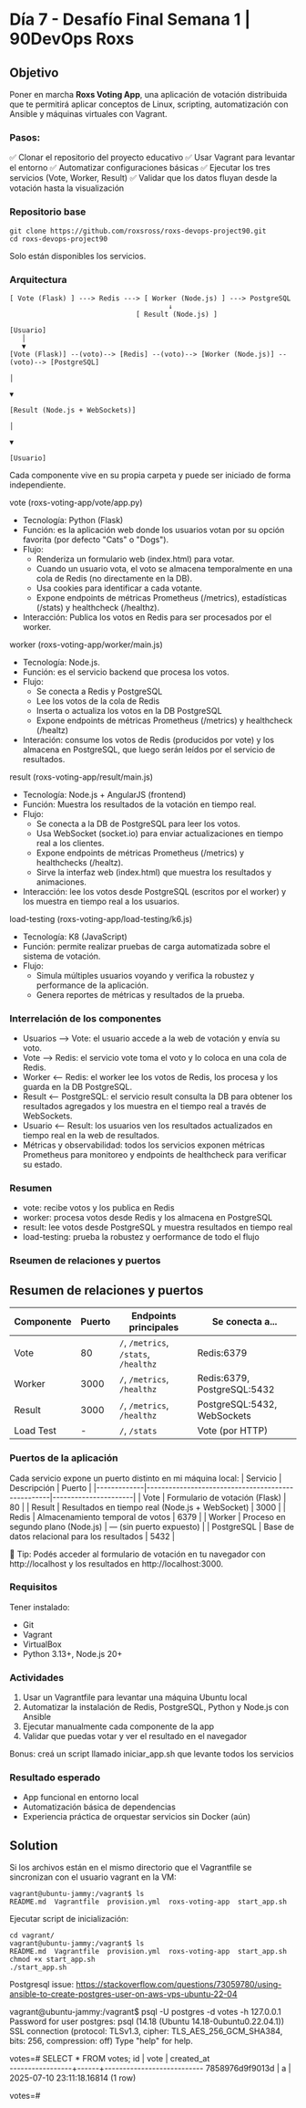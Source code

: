 
# Día 7 - Desafío Final Semana 1 | 90DevOps Roxs

## Objetivo
Poner en marcha **Roxs Voting App**, una aplicación de votación distribuida que te permitirá aplicar conceptos de Linux, scripting, automatización con Ansible y máquinas virtuales con Vagrant.

### Pasos:
✅ Clonar el repositorio del proyecto educativo
✅ Usar Vagrant para levantar el entorno
✅ Automatizar configuraciones básicas
✅ Ejecutar los tres servicios (Vote, Worker, Result)
✅ Validar que los datos fluyan desde la votación hasta la visualización

### Repositorio base
```
git clone https://github.com/roxsross/roxs-devops-project90.git
cd roxs-devops-project90
```
Solo están disponibles los servicios. 

### Arquitectura
```
[ Vote (Flask) ] ---> Redis ---> [ Worker (Node.js) ] ---> PostgreSQL
                                       ↓
                               [ Result (Node.js) ]
```
```
[Usuario] 
   │
   ▼
[Vote (Flask)] --(voto)--> [Redis] --(voto)--> [Worker (Node.js)] --(voto)--> [PostgreSQL]
                                                                                   │
                                                                                   ▼
                                                                       [Result (Node.js + WebSockets)]
                                                                                   │
                                                                                   ▼
                                                                             [Usuario]
```
Cada componente vive en su propia carpeta y puede ser iniciado de forma independiente.

vote (roxs-voting-app/vote/app.py)
- Tecnología: Python (Flask)
- Función:  es la aplicación web donde los usuarios votan por su opción favorita (por defecto "Cats" o "Dogs").
- Flujo:
   - Renderiza un formulario web (index.html) para votar.
   - Cuando un usuario vota, el voto se almacena temporalmente en una cola de Redis (no directamente en la DB).
   - Usa cookies para identificar a cada votante.
   - Expone endpoints de métricas Prometheus (/metrics), estadísticas (/stats) y healthcheck (/healthz).
- Interacción: Publica los votos en Redis para ser procesados por el worker.

worker (roxs-voting-app/worker/main.js)
- Tecnología: Node.js.
- Función: es el servicio backend que procesa los votos.
- Flujo:
  - Se conecta a Redis y PostgreSQL
  - Lee los votos de la cola de Redis
  - Inserta o actualiza los votos en la DB PostgreSQL
  - Expone endpoints de métricas Prometheus (/metrics) y healthcheck (/healtz)
- Interación: consume los votos de Redis (producidos por vote) y los almacena en PostgreSQL, que luego serán leídos por el servicio de resultados.

result (roxs-voting-app/result/main.js)
- Tecnología: Node.js + AngularJS (frontend)
- Función: Muestra los resultados de la votación en tiempo real.
- Flujo:
  - Se conecta a la DB de PostgreSQL para leer los votos.
  - Usa WebSocket (socket.io) para enviar actualizaciones en tiempo real a los clientes.
  - Expone endpoints de métricas Prometheus (/metrics) y healthchecks (/healtz).
  - Sirve la interfaz web (index.html) que muestra los resultados y animaciones.
- Interacción: lee los votos desde PostgreSQL (escritos por el worker) y los muestra en tiempo real a los usuarios.

load-testing (roxs-voting-app/load-testing/k6.js)
- Tecnología: K8 (JavaScript)
- Función: permite realizar pruebas de carga automatizada sobre el sistema de votación.
- Flujo:
  - Simula múltiples usuarios voyando y verifica la robustez y performance de la aplicación.
  - Genera reportes de métricas y resultados de la prueba.

### Interrelación de los componentes
- Usuarios --> Vote: el usuario accede a la web de votación y envía su voto.
- Vote --> Redis: el servicio vote toma el voto y lo coloca en una cola de Redis.
- Worker <-- Redis: el worker lee los votos de Redis, los procesa y los guarda en la DB PostgreSQL.
- Result <-- PostgreSQL: el servicio result consulta la DB para obtener los resultados agregados y los muestra en el tiempo real a través de WebSockets.
- Usuario <-- Result: los usuarios ven los resultados actualizados en tiempo real en la web de resultados.
- Métricas y observabilidad: todos los servicios exponen métricas Prometheus para monitoreo y endpoints de healthcheck para verificar su estado.

### Resumen
- vote: recibe votos y los publica en Redis
- worker: procesa votos desde Redis y los almacena en PostgreSQL
- result: lee votos desde PostgreSQL y muestra resultados en tiempo real
- load-testing: prueba la robustez y oerformance de todo el flujo

### Rseumen de relaciones y puertos
## Resumen de relaciones y puertos

| Componente | Puerto | Endpoints principales                  | Se conecta a...                        |
|------------|--------|----------------------------------------|----------------------------------------|
| Vote       | 80     | `/`, `/metrics`, `/stats`, `/healthz`  | Redis:6379                             |
| Worker     | 3000   | `/`, `/metrics`, `/healthz`            | Redis:6379, PostgreSQL:5432            |
| Result     | 3000   | `/`, `/metrics`, `/healthz`            | PostgreSQL:5432, WebSockets            |
| Load Test  | -      | `/`, `/stats`                          | Vote (por HTTP)                        |

### Puertos de la aplicación
Cada servicio expone un puerto distinto en mi máquina local:
| Servicio    | Descripción                                       | Puerto               |
|-------------|---------------------------------------------------|----------------------|
| Vote        | Formulario de votación (Flask)                    | 80                   |
| Result      | Resultados en tiempo real (Node.js + WebSocket)   | 3000                 |
| Redis       | Almacenamiento temporal de votos                  | 6379                 |
| Worker      | Proceso en segundo plano (Node.js)                | — (sin puerto expuesto) |
| PostgreSQL  | Base de datos relacional para los resultados      | 5432                 |

🧠 Tip: Podés acceder al formulario de votación en tu navegador con http://localhost y los resultados en http://localhost:3000.

### Requisitos
Tener instalado:
- Git
- Vagrant
- VirtualBox
- Python 3.13+, Node.js 20+

### Actividades
1. Usar un Vagrantfile para levantar una máquina Ubuntu local
2. Automatizar la instalación de Redis, PostgreSQL, Python y Node.js con Ansible
3. Ejecutar manualmente cada componente de la app
4. Validar que puedas votar y ver el resultado en el navegador

Bonus: creá un script llamado iniciar_app.sh que levante todos los servicios

### Resultado esperado
- App funcional en entorno local
- Automatización básica de dependencias
- Experiencia práctica de orquestar servicios sin Docker (aún)

## Solution
Si los archivos están en el mismo directorio que el Vagrantfile se sincronizan con el usuario vagrant en la VM:
```
vagrant@ubuntu-jammy:/vagrant$ ls
README.md  Vagrantfile  provision.yml  roxs-voting-app  start_app.sh
```


Ejecutar script de inicialización:
```
cd vagrant/
vagrant@ubuntu-jammy:/vagrant$ ls
README.md  Vagrantfile  provision.yml  roxs-voting-app  start_app.sh
chmod +x start_app.sh
./start_app.sh 
```
Postgresql issue:
https://stackoverflow.com/questions/73059780/using-ansible-to-create-postgres-user-on-aws-vps-ubuntu-22-04 

vagrant@ubuntu-jammy:/vagrant$ psql -U postgres -d votes -h 127.0.0.1
Password for user postgres: 
psql (14.18 (Ubuntu 14.18-0ubuntu0.22.04.1))
SSL connection (protocol: TLSv1.3, cipher: TLS_AES_256_GCM_SHA384, bits: 256, compression: off)
Type "help" for help.

votes=# SELECT * FROM votes;
       id        | vote |        created_at         
-----------------+------+---------------------------
 7858976d9f9013d | a    | 2025-07-10 23:11:18.16814
(1 row)

votes=# 

